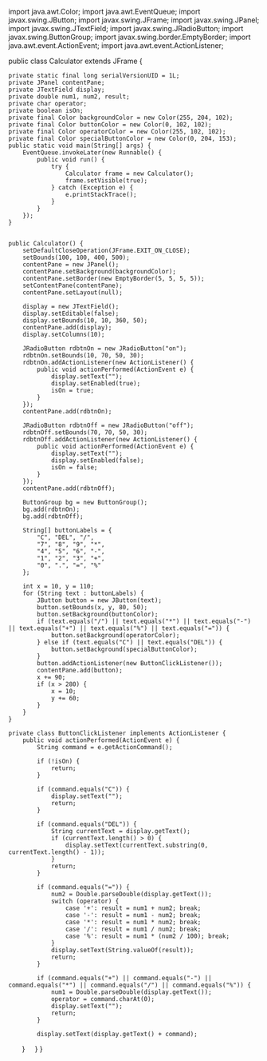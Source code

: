 import java.awt.Color;
import java.awt.EventQueue;
import javax.swing.JButton;
import javax.swing.JFrame;
import javax.swing.JPanel;
import javax.swing.JTextField;
import javax.swing.JRadioButton;
import javax.swing.ButtonGroup;
import javax.swing.border.EmptyBorder;
import java.awt.event.ActionEvent;
import java.awt.event.ActionListener;

public class Calculator extends JFrame {

    private static final long serialVersionUID = 1L;
    private JPanel contentPane;
    private JTextField display;
    private double num1, num2, result;
    private char operator;
    private boolean isOn;
    private final Color backgroundColor = new Color(255, 204, 102);
    private final Color buttonColor = new Color(0, 102, 102);
    private final Color operatorColor = new Color(255, 102, 102);
    private final Color specialButtonColor = new Color(0, 204, 153);
    public static void main(String[] args) {
        EventQueue.invokeLater(new Runnable() {
            public void run() {
                try {
                    Calculator frame = new Calculator();
                    frame.setVisible(true);
                } catch (Exception e) {
                    e.printStackTrace();
                }
            }
        });
    }

   
    public Calculator() {
        setDefaultCloseOperation(JFrame.EXIT_ON_CLOSE);
        setBounds(100, 100, 400, 500);
        contentPane = new JPanel();
        contentPane.setBackground(backgroundColor);
        contentPane.setBorder(new EmptyBorder(5, 5, 5, 5));
        setContentPane(contentPane);
        contentPane.setLayout(null);

        display = new JTextField();
        display.setEditable(false);
        display.setBounds(10, 10, 360, 50);
        contentPane.add(display);
        display.setColumns(10);

        JRadioButton rdbtnOn = new JRadioButton("on");
        rdbtnOn.setBounds(10, 70, 50, 30);
        rdbtnOn.addActionListener(new ActionListener() {
            public void actionPerformed(ActionEvent e) {
                display.setText("");
                display.setEnabled(true);
                isOn = true;
            }
        });
        contentPane.add(rdbtnOn);

        JRadioButton rdbtnOff = new JRadioButton("off");
        rdbtnOff.setBounds(70, 70, 50, 30);
        rdbtnOff.addActionListener(new ActionListener() {
            public void actionPerformed(ActionEvent e) {
                display.setText("");
                display.setEnabled(false);
                isOn = false;
            }
        });
        contentPane.add(rdbtnOff);

        ButtonGroup bg = new ButtonGroup();
        bg.add(rdbtnOn);
        bg.add(rdbtnOff);

        String[] buttonLabels = {
            "C", "DEL", "/", 
            "7", "8", "9", "*",
            "4", "5", "6", "-",
            "1", "2", "3", "+",
            "0", ".", "=", "%"
        };

        int x = 10, y = 110;
        for (String text : buttonLabels) {
            JButton button = new JButton(text);
            button.setBounds(x, y, 80, 50);
            button.setBackground(buttonColor);
            if (text.equals("/") || text.equals("*") || text.equals("-") || text.equals("+") || text.equals("%") || text.equals("=")) {
                button.setBackground(operatorColor);
            } else if (text.equals("C") || text.equals("DEL")) {
                button.setBackground(specialButtonColor);
            }
            button.addActionListener(new ButtonClickListener());
            contentPane.add(button);
            x += 90;
            if (x > 280) {
                x = 10;
                y += 60;
            }
        }
    }

    private class ButtonClickListener implements ActionListener {
        public void actionPerformed(ActionEvent e) {
            String command = e.getActionCommand();

            if (!isOn) {
                return;
            }

            if (command.equals("C")) {
                display.setText("");
                return;
            }

            if (command.equals("DEL")) {
                String currentText = display.getText();
                if (currentText.length() > 0) {
                    display.setText(currentText.substring(0, currentText.length() - 1));
                }
                return;
            }

            if (command.equals("=")) {
                num2 = Double.parseDouble(display.getText());
                switch (operator) {
                    case '+': result = num1 + num2; break;
                    case '-': result = num1 - num2; break;
                    case '*': result = num1 * num2; break;
                    case '/': result = num1 / num2; break;
                    case '%': result = num1 * (num2 / 100); break;
                }
                display.setText(String.valueOf(result));
                return;
            }

            if (command.equals("+") || command.equals("-") || command.equals("*") || command.equals("/") || command.equals("%")) {
                num1 = Double.parseDouble(display.getText());
                operator = command.charAt(0);
                display.setText("");
                return;
            }

            display.setText(display.getText() + command);
        }
    }
}
